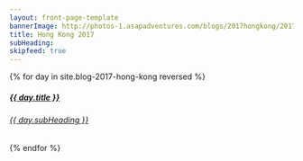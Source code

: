 ```yaml
---
layout: front-page-template
bannerImage: http://photos-1.asapadventures.com/blogs/2017hongkong/2017-01-05/IMG_5049.JPG_compressed.JPEG
title: Hong Kong 2017
subHeading:
skipfeed: true
---
```


<div class="text-uppercase adventure-list experience">
  {% for day in site.blog-2017-hong-kong reversed %}
    <div class="col-md-6 col-sm-6 animated fadeInUp" data-wow-delay="0.1s" data-wow-duration="1s">
      <a href="{{day.url | prepend: site.baseurl}}">
        <img src="{{ day.bannerImage }}"  alt="" class="img-responsive">
        <div class="overlay-lnk text-uppercase text-center">
          <i class="icon icon-streetsign"></i>
          <h5>{{ day.title }}</h5>
          <h6>{{ day.subHeading }}</h6>
        </div>
      </a>
    </div>
  {% endfor %}
</div>

